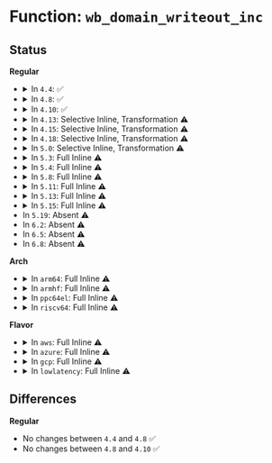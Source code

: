# Function: <code>wb_domain_writeout_inc</code>

## Status
<b>Regular</b>
<ul>
<li>
<details>
<summary>In <code>4.4</code>: ✅</summary>

```c
void wb_domain_writeout_inc(struct wb_domain *dom, struct fprop_local_percpu *completions, unsigned int max_prop_frac);
```

**Collision:** Unique Static

**Inline:** No

**Transformation:** False

**Instances:**

```
In mm/page-writeback.c (ffffffff81198530)
Location: mm/page-writeback.c:534
Inline: False
Direct callers:
  - mm/page-writeback.c:wb_writeout_inc
  - mm/page-writeback.c:wb_writeout_inc
  - mm/page-writeback.c:test_clear_page_writeback
  - mm/page-writeback.c:test_clear_page_writeback
```
**Symbols:**

```
ffffffff81198530-ffffffff8119857a: wb_domain_writeout_inc (STB_LOCAL)
```
</details>
</li>
<li>
<details>
<summary>In <code>4.8</code>: ✅</summary>

```c
void wb_domain_writeout_inc(struct wb_domain *dom, struct fprop_local_percpu *completions, unsigned int max_prop_frac);
```

**Collision:** Unique Static

**Inline:** No

**Transformation:** False

**Instances:**

```
In mm/page-writeback.c (ffffffff811ad480)
Location: mm/page-writeback.c:576
Inline: False
Direct callers:
  - mm/page-writeback.c:test_clear_page_writeback
  - mm/page-writeback.c:test_clear_page_writeback
  - mm/page-writeback.c:wb_writeout_inc
  - mm/page-writeback.c:wb_writeout_inc
```
**Symbols:**

```
ffffffff811ad480-ffffffff811ad4ca: wb_domain_writeout_inc (STB_LOCAL)
```
</details>
</li>
<li>
<details>
<summary>In <code>4.10</code>: ✅</summary>

```c
void wb_domain_writeout_inc(struct wb_domain *dom, struct fprop_local_percpu *completions, unsigned int max_prop_frac);
```

**Collision:** Unique Static

**Inline:** No

**Transformation:** False

**Instances:**

```
In mm/page-writeback.c (ffffffff811bd9e0)
Location: mm/page-writeback.c:576
Inline: False
Direct callers:
  - mm/page-writeback.c:test_clear_page_writeback
  - mm/page-writeback.c:test_clear_page_writeback
  - mm/page-writeback.c:wb_writeout_inc
  - mm/page-writeback.c:wb_writeout_inc
```
**Symbols:**

```
ffffffff811bd9e0-ffffffff811bda2a: wb_domain_writeout_inc (STB_LOCAL)
```
</details>
</li>
<li>
<details>
<summary>In <code>4.13</code>: Selective Inline, Transformation ⚠️</summary>

**Collision:** Unique Static

**Inline:** Selective

**Transformation:** True

**Instances:**

```
In mm/page-writeback.c (ffffffff811c952d)
Location: mm/page-writeback.c:577
Inline: True
Inline callers:
  - mm/page-writeback.c:test_clear_page_writeback
  - mm/page-writeback.c:test_clear_page_writeback
  - mm/page-writeback.c:wb_writeout_inc
  - mm/page-writeback.c:wb_writeout_inc
Direct callers:
  - mm/page-writeback.c:test_clear_page_writeback
  - mm/page-writeback.c:test_clear_page_writeback
  - mm/page-writeback.c:wb_writeout_inc
  - mm/page-writeback.c:wb_writeout_inc
```
**Symbols:**

```
ffffffff811c6220-ffffffff811c624f: wb_domain_writeout_inc.part.28 (STB_LOCAL)
```
</details>
</li>
<li>
<details>
<summary>In <code>4.15</code>: Selective Inline, Transformation ⚠️</summary>

**Collision:** Unique Static

**Inline:** Selective

**Transformation:** True

**Instances:**

```
In mm/page-writeback.c (ffffffff811de353)
Location: mm/page-writeback.c:577
Inline: True
Inline callers:
  - mm/page-writeback.c:test_clear_page_writeback
  - mm/page-writeback.c:test_clear_page_writeback
  - mm/page-writeback.c:wb_writeout_inc
  - mm/page-writeback.c:wb_writeout_inc
Direct callers:
  - mm/page-writeback.c:test_clear_page_writeback
  - mm/page-writeback.c:test_clear_page_writeback
  - mm/page-writeback.c:wb_writeout_inc
  - mm/page-writeback.c:wb_writeout_inc
```
**Symbols:**

```
ffffffff811db030-ffffffff811db05f: wb_domain_writeout_inc.part.28 (STB_LOCAL)
```
</details>
</li>
<li>
<details>
<summary>In <code>4.18</code>: Selective Inline, Transformation ⚠️</summary>

**Collision:** Unique Static

**Inline:** Selective

**Transformation:** True

**Instances:**

```
In mm/page-writeback.c (ffffffff811ff9ef)
Location: mm/page-writeback.c:577
Inline: True
Inline callers:
  - mm/page-writeback.c:test_clear_page_writeback
  - mm/page-writeback.c:test_clear_page_writeback
  - mm/page-writeback.c:wb_writeout_inc
  - mm/page-writeback.c:wb_writeout_inc
Direct callers:
  - mm/page-writeback.c:test_clear_page_writeback
  - mm/page-writeback.c:test_clear_page_writeback
  - mm/page-writeback.c:wb_writeout_inc
  - mm/page-writeback.c:wb_writeout_inc
```
**Symbols:**

```
ffffffff811fc0d0-ffffffff811fc0ff: wb_domain_writeout_inc.part.30 (STB_LOCAL)
```
</details>
</li>
<li>
<details>
<summary>In <code>5.0</code>: Selective Inline, Transformation ⚠️</summary>

**Collision:** Unique Static

**Inline:** Selective

**Transformation:** True

**Instances:**

```
In mm/page-writeback.c (ffffffff812122bc)
Location: mm/page-writeback.c:576
Inline: True
Inline callers:
  - mm/page-writeback.c:test_clear_page_writeback
  - mm/page-writeback.c:test_clear_page_writeback
  - mm/page-writeback.c:wb_writeout_inc
  - mm/page-writeback.c:wb_writeout_inc
Direct callers:
  - mm/page-writeback.c:test_clear_page_writeback
  - mm/page-writeback.c:test_clear_page_writeback
  - mm/page-writeback.c:wb_writeout_inc
  - mm/page-writeback.c:wb_writeout_inc
```
**Symbols:**

```
ffffffff8120e9e0-ffffffff8120ea0f: wb_domain_writeout_inc.part.33 (STB_LOCAL)
```
</details>
</li>
<li>
<details>
<summary>In <code>5.3</code>: Full Inline ⚠️</summary>

**Collision:** Unique Static

**Inline:** Full

**Transformation:** False

**Instances:**

```
In mm/page-writeback.c (ffffffff81221bb2)
Location: mm/page-writeback.c:577
Inline: True
Inline callers:
  - mm/page-writeback.c:test_clear_page_writeback
  - mm/page-writeback.c:test_clear_page_writeback
  - mm/page-writeback.c:test_clear_page_writeback
  - mm/page-writeback.c:test_clear_page_writeback
  - mm/page-writeback.c:wb_writeout_inc
  - mm/page-writeback.c:wb_writeout_inc
  - mm/page-writeback.c:wb_writeout_inc
  - mm/page-writeback.c:wb_writeout_inc
```
</details>
</li>
<li>
<details>
<summary>In <code>5.4</code>: Full Inline ⚠️</summary>

**Collision:** Unique Static

**Inline:** Full

**Transformation:** False

**Instances:**

```
In mm/page-writeback.c (ffffffff8122f662)
Location: mm/page-writeback.c:577
Inline: True
Inline callers:
  - mm/page-writeback.c:test_clear_page_writeback
  - mm/page-writeback.c:test_clear_page_writeback
  - mm/page-writeback.c:test_clear_page_writeback
  - mm/page-writeback.c:test_clear_page_writeback
  - mm/page-writeback.c:wb_writeout_inc
  - mm/page-writeback.c:wb_writeout_inc
  - mm/page-writeback.c:wb_writeout_inc
  - mm/page-writeback.c:wb_writeout_inc
```
</details>
</li>
<li>
<details>
<summary>In <code>5.8</code>: Full Inline ⚠️</summary>

**Collision:** Unique Static

**Inline:** Full

**Transformation:** False

**Instances:**

```
In mm/page-writeback.c (ffffffff8125c6d1)
Location: mm/page-writeback.c:571
Inline: True
Inline callers:
  - mm/page-writeback.c:test_clear_page_writeback
  - mm/page-writeback.c:test_clear_page_writeback
  - mm/page-writeback.c:test_clear_page_writeback
  - mm/page-writeback.c:test_clear_page_writeback
  - mm/page-writeback.c:wb_writeout_inc
  - mm/page-writeback.c:wb_writeout_inc
  - mm/page-writeback.c:wb_writeout_inc
  - mm/page-writeback.c:wb_writeout_inc
```
</details>
</li>
<li>
<details>
<summary>In <code>5.11</code>: Full Inline ⚠️</summary>

**Collision:** Unique Static

**Inline:** Full

**Transformation:** False

**Instances:**

```
In mm/page-writeback.c (ffffffff81266aa3)
Location: mm/page-writeback.c:571
Inline: True
Inline callers:
  - mm/page-writeback.c:test_clear_page_writeback
  - mm/page-writeback.c:test_clear_page_writeback
  - mm/page-writeback.c:test_clear_page_writeback
  - mm/page-writeback.c:test_clear_page_writeback
  - mm/page-writeback.c:wb_writeout_inc
  - mm/page-writeback.c:wb_writeout_inc
  - mm/page-writeback.c:wb_writeout_inc
  - mm/page-writeback.c:wb_writeout_inc
```
</details>
</li>
<li>
<details>
<summary>In <code>5.13</code>: Full Inline ⚠️</summary>

**Collision:** Unique Static

**Inline:** Full

**Transformation:** False

**Instances:**

```
In mm/page-writeback.c (ffffffff8126b52f)
Location: mm/page-writeback.c:571
Inline: True
Inline callers:
  - mm/page-writeback.c:test_clear_page_writeback
  - mm/page-writeback.c:test_clear_page_writeback
  - mm/page-writeback.c:test_clear_page_writeback
  - mm/page-writeback.c:test_clear_page_writeback
  - mm/page-writeback.c:wb_writeout_inc
  - mm/page-writeback.c:wb_writeout_inc
  - mm/page-writeback.c:wb_writeout_inc
  - mm/page-writeback.c:wb_writeout_inc
```
</details>
</li>
<li>
<details>
<summary>In <code>5.15</code>: Full Inline ⚠️</summary>

**Collision:** Unique Static

**Inline:** Full

**Transformation:** False

**Instances:**

```
In mm/page-writeback.c (ffffffff812a81eb)
Location: mm/page-writeback.c:565
Inline: True
Inline callers:
  - mm/page-writeback.c:test_clear_page_writeback
  - mm/page-writeback.c:test_clear_page_writeback
  - mm/page-writeback.c:test_clear_page_writeback
  - mm/page-writeback.c:test_clear_page_writeback
  - mm/page-writeback.c:wb_writeout_inc
  - mm/page-writeback.c:wb_writeout_inc
  - mm/page-writeback.c:wb_writeout_inc
  - mm/page-writeback.c:wb_writeout_inc
```
</details>
</li>
<li>
In <code>5.19</code>: Absent ⚠️
</li>
<li>
In <code>6.2</code>: Absent ⚠️
</li>
<li>
In <code>6.5</code>: Absent ⚠️
</li>
<li>
In <code>6.8</code>: Absent ⚠️
</li>
</ul>
<b>Arch</b>
<ul>
<li>
<details>
<summary>In <code>arm64</code>: Full Inline ⚠️</summary>

**Collision:** Unique Static

**Inline:** Full

**Transformation:** False

**Instances:**

```
In mm/page-writeback.c (ffff8000102beb10)
Location: mm/page-writeback.c:577
Inline: True
Inline callers:
  - mm/page-writeback.c:test_clear_page_writeback
  - mm/page-writeback.c:test_clear_page_writeback
  - mm/page-writeback.c:test_clear_page_writeback
  - mm/page-writeback.c:test_clear_page_writeback
  - mm/page-writeback.c:wb_writeout_inc
  - mm/page-writeback.c:wb_writeout_inc
  - mm/page-writeback.c:wb_writeout_inc
  - mm/page-writeback.c:wb_writeout_inc
```
</details>
</li>
<li>
<details>
<summary>In <code>armhf</code>: Full Inline ⚠️</summary>

**Collision:** Unique Static

**Inline:** Full

**Transformation:** False

**Instances:**

```
In mm/page-writeback.c (c04ea9d4)
Location: mm/page-writeback.c:577
Inline: True
Inline callers:
  - mm/page-writeback.c:test_clear_page_writeback
  - mm/page-writeback.c:test_clear_page_writeback
  - mm/page-writeback.c:test_clear_page_writeback
  - mm/page-writeback.c:test_clear_page_writeback
  - mm/page-writeback.c:wb_writeout_inc
  - mm/page-writeback.c:wb_writeout_inc
  - mm/page-writeback.c:wb_writeout_inc
  - mm/page-writeback.c:wb_writeout_inc
```
</details>
</li>
<li>
<details>
<summary>In <code>ppc64el</code>: Full Inline ⚠️</summary>

**Collision:** Unique Static

**Inline:** Full

**Transformation:** False

**Instances:**

```
In mm/page-writeback.c (c00000000037782c)
Location: mm/page-writeback.c:577
Inline: True
Inline callers:
  - mm/page-writeback.c:test_clear_page_writeback
  - mm/page-writeback.c:test_clear_page_writeback
  - mm/page-writeback.c:test_clear_page_writeback
  - mm/page-writeback.c:test_clear_page_writeback
  - mm/page-writeback.c:wb_writeout_inc
  - mm/page-writeback.c:wb_writeout_inc
  - mm/page-writeback.c:wb_writeout_inc
  - mm/page-writeback.c:wb_writeout_inc
```
</details>
</li>
<li>
<details>
<summary>In <code>riscv64</code>: Full Inline ⚠️</summary>

**Collision:** Unique Static

**Inline:** Full

**Transformation:** False

**Instances:**

```
In mm/page-writeback.c (ffffffe0001e1192)
Location: mm/page-writeback.c:577
Inline: True
Inline callers:
  - mm/page-writeback.c:test_clear_page_writeback
  - mm/page-writeback.c:test_clear_page_writeback
  - mm/page-writeback.c:test_clear_page_writeback
  - mm/page-writeback.c:test_clear_page_writeback
  - mm/page-writeback.c:wb_writeout_inc
  - mm/page-writeback.c:wb_writeout_inc
  - mm/page-writeback.c:wb_writeout_inc
  - mm/page-writeback.c:wb_writeout_inc
```
</details>
</li>
</ul>
<b>Flavor</b>
<ul>
<li>
<details>
<summary>In <code>aws</code>: Full Inline ⚠️</summary>

**Collision:** Unique Static

**Inline:** Full

**Transformation:** False

**Instances:**

```
In mm/page-writeback.c (ffffffff81227cb2)
Location: mm/page-writeback.c:577
Inline: True
Inline callers:
  - mm/page-writeback.c:test_clear_page_writeback
  - mm/page-writeback.c:test_clear_page_writeback
  - mm/page-writeback.c:test_clear_page_writeback
  - mm/page-writeback.c:test_clear_page_writeback
  - mm/page-writeback.c:wb_writeout_inc
  - mm/page-writeback.c:wb_writeout_inc
  - mm/page-writeback.c:wb_writeout_inc
  - mm/page-writeback.c:wb_writeout_inc
```
</details>
</li>
<li>
<details>
<summary>In <code>azure</code>: Full Inline ⚠️</summary>

**Collision:** Unique Static

**Inline:** Full

**Transformation:** False

**Instances:**

```
In mm/page-writeback.c (ffffffff8121adec)
Location: mm/page-writeback.c:577
Inline: True
Inline callers:
  - mm/page-writeback.c:test_clear_page_writeback
  - mm/page-writeback.c:test_clear_page_writeback
  - mm/page-writeback.c:test_clear_page_writeback
  - mm/page-writeback.c:test_clear_page_writeback
  - mm/page-writeback.c:wb_writeout_inc
  - mm/page-writeback.c:wb_writeout_inc
  - mm/page-writeback.c:wb_writeout_inc
  - mm/page-writeback.c:wb_writeout_inc
```
</details>
</li>
<li>
<details>
<summary>In <code>gcp</code>: Full Inline ⚠️</summary>

**Collision:** Unique Static

**Inline:** Full

**Transformation:** False

**Instances:**

```
In mm/page-writeback.c (ffffffff81225a52)
Location: mm/page-writeback.c:577
Inline: True
Inline callers:
  - mm/page-writeback.c:test_clear_page_writeback
  - mm/page-writeback.c:test_clear_page_writeback
  - mm/page-writeback.c:test_clear_page_writeback
  - mm/page-writeback.c:test_clear_page_writeback
  - mm/page-writeback.c:wb_writeout_inc
  - mm/page-writeback.c:wb_writeout_inc
  - mm/page-writeback.c:wb_writeout_inc
  - mm/page-writeback.c:wb_writeout_inc
```
</details>
</li>
<li>
<details>
<summary>In <code>lowlatency</code>: Full Inline ⚠️</summary>

**Collision:** Unique Static

**Inline:** Full

**Transformation:** False

**Instances:**

```
In mm/page-writeback.c (ffffffff81234d52)
Location: mm/page-writeback.c:577
Inline: True
Inline callers:
  - mm/page-writeback.c:test_clear_page_writeback
  - mm/page-writeback.c:test_clear_page_writeback
  - mm/page-writeback.c:test_clear_page_writeback
  - mm/page-writeback.c:test_clear_page_writeback
  - mm/page-writeback.c:wb_writeout_inc
  - mm/page-writeback.c:wb_writeout_inc
  - mm/page-writeback.c:wb_writeout_inc
  - mm/page-writeback.c:wb_writeout_inc
```
</details>
</li>
</ul>

## Differences
<b>Regular</b>
<ul>
<li>
No changes between <code>4.4</code> and <code>4.8</code> ✅
</li>
<li>
No changes between <code>4.8</code> and <code>4.10</code> ✅
</li>
</ul>
